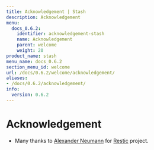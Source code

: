 ```yaml
---
title: Acknowledgement | Stash
description: Acknowledgement
menu:
  docs_0.6.2:
    identifier: acknowledgement-stash
    name: Acknowledgement
    parent: welcome
    weight: 20
product_name: stash
menu_name: docs_0.6.2
section_menu_id: welcome
url: /docs/0.6.2/welcome/acknowledgement/
aliases:
- /docs/0.6.2/acknowledgement/
info:
  version: 0.6.2
---
```


# Acknowledgement
 - Many thanks to [Alexander Neumann](https://github.com/fd0) for [Restic](https://restic.net) project.
